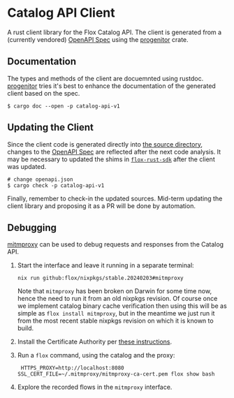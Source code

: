 # Catalog API Client

A rust client library for the Flox Catalog API.
The client is generated from a (currently vendored) [OpenAPI Spec](./openapi.json)
using the [progenitor](https://github.com/oxidecomputer/progenitor) crate.

## Documentation

The types and methods of the client are docuemnted using rustdoc.
[progenitor](https://github.com/oxidecomputer/progenitor) tries it's best
to enhance the documentation of the generated client based on the spec.

```
$ cargo doc --open -p catalog-api-v1
```

## Updating the Client

Since the client code is generated directly into [the source directory](./src/),
changes to the [OpenAPI Spec](./openapi.json) are reflected after the next code analysis.
It may be necessary to updated the shims in [`flox-rust-sdk`](../flox-rust-sdk/)
after the client was updated.

```
# change openapi.json
$ cargo check -p catalog-api-v1
```

Finally, remember to check-in the updated sources.
Mid-term updating the client library and proposing it as a PR will be done by automation.

## Debugging

[mitmproxy](https://mitmproxy.org/) can be used to debug requests and responses from the Catalog API.

1. Start the interface and leave it running in a separate terminal:
    ```
    nix run github:flox/nixpkgs/stable.20240203#mitmproxy
    ```
    Note that `mitmproxy` has been broken on Darwin for some time now,
    hence the need to run it from an old nixpkgs revision.
    Of course once we implement catalog binary cache verification
    then using this will be as simple as `flox install mitmproxy`,
    but in the meantime we just run it from the most recent stable
    nixpkgs revision on which it is known to build.
1. Install the Certificate Authority per [these instructions](https://docs.mitmproxy.org/stable/concepts-certificates/).
1. Run a `flox` command, using the catalog and the proxy:

        HTTPS_PROXY=http://localhost:8080 SSL_CERT_FILE=~/.mitmproxy/mitmproxy-ca-cert.pem flox show bash

1. Explore the recorded flows in the `mitmproxy` interface.
